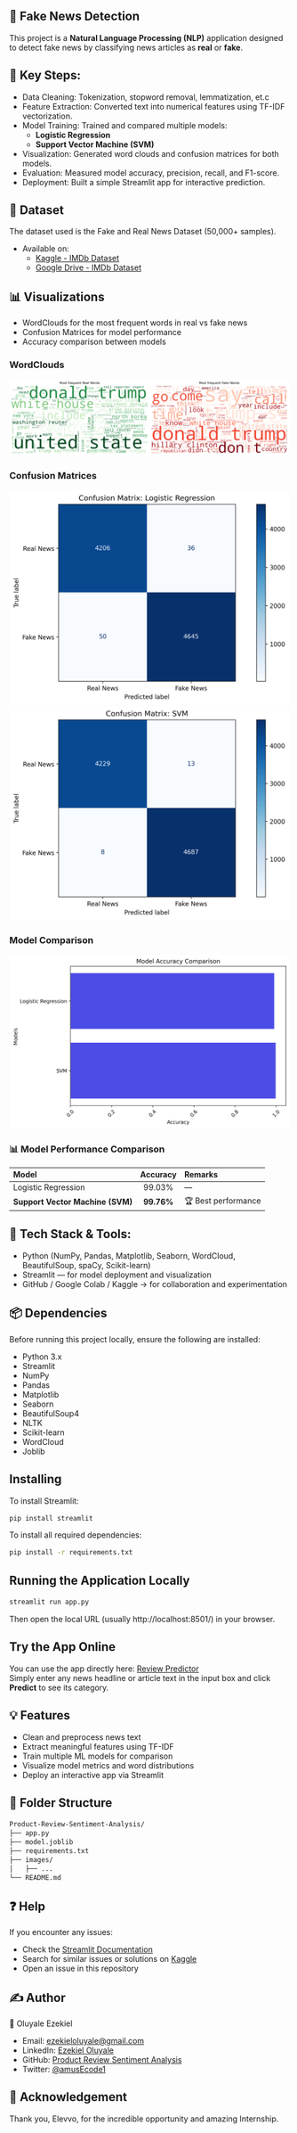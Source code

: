 ## 📰 Fake News Detection
This project is a **Natural Language Processing (NLP)** application designed to detect fake news by classifying news articles as **real** or **fake**.

## 🧩 Key Steps:
- Data Cleaning: Tokenization, stopword removal, lemmatization, et.c
- Feature Extraction: Converted text into numerical features using TF-IDF vectorization.
- Model Training: Trained and compared multiple models:
  - **Logistic Regression** 
  - **Support Vector Machine (SVM)**
- Visualization: Generated word clouds and confusion matrices for both models.
- Evaluation: Measured model accuracy, precision, recall, and F1-score.
- Deployment: Built a simple Streamlit app for interactive prediction.

## 📂 Dataset
The dataset used is the Fake and Real News Dataset (50,000+ samples).
- Available on:
  - [Kaggle - IMDb Dataset](https://www.kaggle.com/datasets/clmentbisaillon/fake-and-real-news-dataset)
  - [Google Drive - IMDb Dataset](https://drive.google.com/drive/folders/1-UFvIWQNfq2F4EF5B_NUwzpnoq1sClvG?usp=drive_link)

## 📊 Visualizations
- WordClouds for the most frequent words in real vs fake news
- Confusion Matrices for model performance
- Accuracy comparison between models

### WordClouds
![Most frequent Positive and Negative Words](images/word_cloud.png)

### Confusion Matrices
![Confusion Matrix (Logistic Regression)](images/confusion_matrix_logistic_regression.png)
![Confusion Matrix (Support Vector Machine (SVM))](images/confusion_matrix_svm.png)

### Model Comparison
![Most frequent Positive and Negative Words](images/compare_model_accuracy.png)

### 📊 Model Performance Comparison
| Model | Accuracy | Remarks |
|:---------------------------|:----------:|:----------------------|
| Logistic Regression | 99.03% | — |
| **Support Vector Machine (SVM)** | **99.76%** | 🏆 Best performance |

## 🧠 Tech Stack & Tools: 
- Python (NumPy, Pandas, Matplotlib, Seaborn, WordCloud, BeautifulSoup, spaCy, Scikit-learn)
- Streamlit — for model deployment and visualization
- GitHub / Google Colab / Kaggle → for collaboration and experimentation

## 📦 Dependencies
Before running this project locally, ensure the following are installed:
- Python 3.x
- Streamlit
- NumPy
- Pandas
- Matplotlib
- Seaborn
- BeautifulSoup4
- NLTK
- Scikit-learn
- WordCloud
- Joblib

## Installing
To install Streamlit:
```sh
pip install streamlit
```
To install all required dependencies:
```sh
pip install -r requirements.txt
```

## Running the Application Locally
```sh
streamlit run app.py
```
Then open the local URL (usually http://localhost:8501/) in your browser.

## Try the App Online
You can use the app directly here: [Review Predictor](https://news-detection.streamlit.app/)<br>
Simply enter any news headline or article text in the input box and click **Predict** to see its category.

## 💡 Features
- Clean and preprocess news text
- Extract meaningful features using TF-IDF
- Train multiple ML models for comparison
- Visualize model metrics and word distributions
- Deploy an interactive app via Streamlit

## 📂 Folder Structure
```
Product-Review-Sentiment-Analysis/
├── app.py               
├── model.joblib         
├── requirements.txt     
├── images/              
│   ├── ...             
└── README.md          
```

## ❓ Help
If you encounter any issues:
- Check the [Streamlit Documentation](https://docs.streamlit.io/)
- Search for similar issues or solutions on [Kaggle](https://www.kaggle.com/)
- Open an issue in this repository

## ✍️ Author
👤 Oluyale Ezekiel
- Email: ezekieloluyale@gmail.com
- LinkedIn: [Ezekiel Oluyale](https://www.linkedin.com/in/ezekiel-oluyale)
- GitHub: [Product Review Sentiment Analysis](https://github.com/amusEcode1/Product_Review_Sentiment_Analysis)
- Twitter: [@amusEcode1](https://x.com/amusEcode1?t=uHxhLzrA1TShRiSMrYZQiQ&s=09)

## 🙏 Acknowledgement
Thank you, Elevvo, for the incredible opportunity and amazing Internship.
